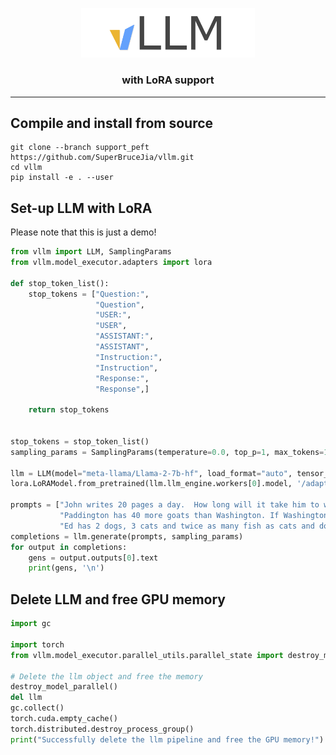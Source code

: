 <p align="center">
  <picture>
    <source media="(prefers-color-scheme: dark)" srcset="https://raw.githubusercontent.com/vllm-project/vllm/main/docs/source/assets/logos/vllm-logo-text-dark.png">
    <img alt="vLLM" src="https://raw.githubusercontent.com/vllm-project/vllm/main/docs/source/assets/logos/vllm-logo-text-light.png" width=55%>
  </picture>
</p>

<h3 align="center">
with LoRA support
</h3>

---

## Compile and install from source

```shell
git clone --branch support_peft https://github.com/SuperBruceJia/vllm.git
cd vllm
pip install -e . --user
```

## Set-up LLM with LoRA 
Please note that this is just a demo!
```python
from vllm import LLM, SamplingParams
from vllm.model_executor.adapters import lora

def stop_token_list():
    stop_tokens = ["Question:",
                   "Question",
                   "USER:",
                   "USER",
                   "ASSISTANT:",
                   "ASSISTANT",
                   "Instruction:",
                   "Instruction",
                   "Response:",
                   "Response",]

    return stop_tokens


stop_tokens = stop_token_list()
sampling_params = SamplingParams(temperature=0.0, top_p=1, max_tokens=128, stop=stop_tokens)

llm = LLM(model="meta-llama/Llama-2-7b-hf", load_format="auto", tensor_parallel_size=1, gpu_memory_utilization=0.90)
lora.LoRAModel.from_pretrained(llm.llm_engine.workers[0].model, '/adapter')  # The adapter saved path

prompts = ["John writes 20 pages a day.  How long will it take him to write 3 books that are 400 pages each?",
           "Paddington has 40 more goats than Washington. If Washington has 140 goats, how many goats do they have in total?",
           "Ed has 2 dogs, 3 cats and twice as many fish as cats and dogs combined. How many pets does Ed have in total?"]
completions = llm.generate(prompts, sampling_params)
for output in completions:
    gens = output.outputs[0].text
    print(gens, '\n')
```

## Delete LLM and free GPU memory
```python
import gc

import torch
from vllm.model_executor.parallel_utils.parallel_state import destroy_model_parallel

# Delete the llm object and free the memory
destroy_model_parallel()
del llm
gc.collect()
torch.cuda.empty_cache()
torch.distributed.destroy_process_group()
print("Successfully delete the llm pipeline and free the GPU memory!")
```
